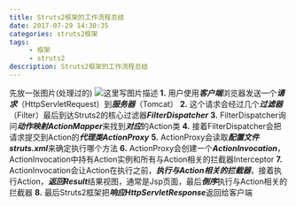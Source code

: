 ```yaml
---
title: Struts2框架的工作流程总结
date: 2017-07-29 14:30:35
categories: struts2框架
tags:
     - 框架
     - struts2
description: Struts2框架的工作流程总结
---
```

先放一张图片(处理过的)
![这里写图片描述](http://img.blog.csdn.net/20170311210630800?watermark/2/text/aHR0cDovL2Jsb2cuY3Nkbi5uZXQvZ2xhZGlhdG9yX3d5ag==/font/5a6L5L2T/fontsize/400/fill/I0JBQkFCMA==/dissolve/70/gravity/SouthEast)
**1.**
用户使用***客户端***浏览器发送一个***请求***（HttpServletRequest）到***服务器***（Tomcat）
**2.**
这个请求会经过几个***过滤器***（Filter）最后到达Struts2的核心过滤器***FilterDispatcher***
**3.**
FilterDispatcher询问***动作映射ActionMapper***来找到***对应***的Action类
**4.**
接着FilterDispatcher会把请求提交到Action的***代理类ActionProxy***
**5.**
ActionProxy会读取***配置文件struts.xml***来确定执行哪个方法
**6.**
ActionProxy会创建一个***ActionInvocation***，ActionInvocation中持有Action实例和所有与Action相关的拦截器Interceptor
**7.**
ActionInvocation会让Action在执行之前，***执行与Action相关的拦截器***，接着执行Action，***返回Result***结果视图，通常是Jsp页面，最后***倒序***执行与Action相关的拦截器
**8.**
最后Struts2框架把***响应HttpServletResponse***返回给客户端

